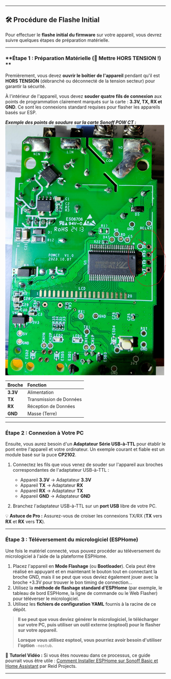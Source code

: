 ***

## 🛠️ Procédure de Flashe Initial

Pour effectuer le **flashe initial du firmware** sur votre appareil, vous devrez suivre quelques étapes de préparation matérielle.

---

### **Étape 1 : Préparation Matérielle (🚨 Mettre HORS TENSION !) **

Premièrement, vous devez **ouvrir le boîtier de l'appareil** pendant qu'il est **HORS TENSION** (débranché ou déconnecté de la tension secteur) pour garantir la sécurité.

À l'intérieur de l'appareil, vous devez **souder quatre fils de connexion** aux points de programmation clairement marqués sur la carte : **3.3V, TX, RX et GND**. Ce sont les connexions standard requises pour flasher les appareils basés sur ESP.

**_Exemple des points de soudure sur la carte Sonoff POW CT :_**
![Pinout Sonoff POW CT](https://github.com/mazkagaz/sonoff_powct_esphome/blob/main/Images/PCB.jpg)

| Broche | Fonction |
| :--- | :--- |
| **3.3V** | Alimentation |
| **TX** | Transmission de Données |
| **RX** | Réception de Données |
| **GND** | Masse (Terre) |

---

### **Étape 2 : Connexion à Votre PC**

Ensuite, vous aurez besoin d'un **Adaptateur Série USB-à-TTL** pour établir le pont entre l'appareil et votre ordinateur. Un exemple courant et fiable est un module basé sur la puce **CP2102**.

1.  Connectez les fils que vous venez de souder sur l'appareil aux broches correspondantes de l'adaptateur USB-à-TTL :

    * Appareil **3.3V** $\rightarrow$ Adaptateur **3.3V**
    * Appareil **TX** $\rightarrow$ Adaptateur **RX**
    * Appareil **RX** $\rightarrow$ Adaptateur **TX**
    * Appareil **GND** $\rightarrow$ Adaptateur **GND**

2.  Branchez l'adaptateur USB-à-TTL sur un **port USB** libre de votre PC.

💡 **Astuce de Pro :** Assurez-vous de croiser les connexions TX/RX (**TX** vers **RX** et **RX** vers **TX**).

---

### **Étape 3 : Téléversement du micrologiciel (ESPHome)**

Une fois le matériel connecté, vous pouvez procéder au téléversement du micrologiciel à l'aide de la plateforme ESPHome.

1. Placez l'appareil en **Mode Flashage** (ou **Bootloader**). Cela peut être réalisé en appuyant et en maintenant le bouton tout en connectant la broche GND, mais il se peut que vous deviez également jouer avec la broche +3.3V pour trouver le bon timing de connection...
2. Utilisez la **méthode de flashage standard d'ESPHome** (par exemple, le tableau de bord ESPHome, la ligne de commande ou le Web Flasher) pour téléverser le micrologiciel.
3. Utilisez les **fichiers de configuration YAML** fournis à la racine de ce dépôt.

> **Il se peut que vous deviez générer le micrologiciel, le télécharger sur votre PC, puis utiliser un outil externe (**esptool**) pour le flasher sur votre appareil.**
>
> **Lorsque vous utilisez esptool, vous pourriez avoir besoin d'utiliser l'option** `-nostub`.

🔗 **Tutoriel Vidéo :** Si vous êtes nouveau dans ce processus, ce guide pourrait vous être utile : [Comment Installer ESPHome sur Sonoff Basic et Home Assistant](http://www.youtube.com/watch?v=4Q3whVVVwYw) par Reid Projects.

***
